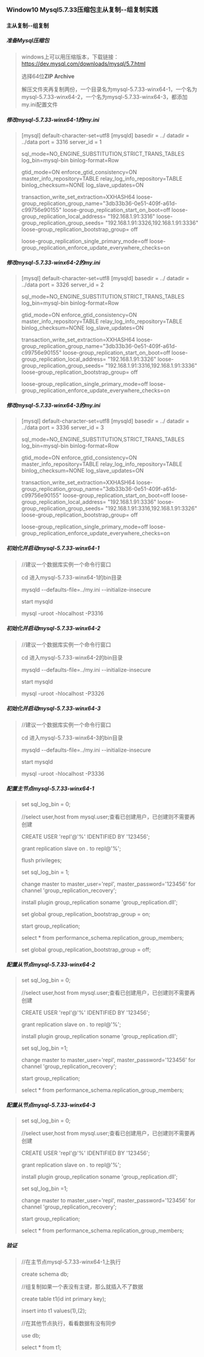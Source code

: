 ### Window10 Mysql5.7.33压缩包主从复制--组复制实践



#### 主从复制--组复制

##### 准备Mysql压缩包

>windows上可以用压缩版本，下载链接：https://dev.mysql.com/downloads/mysql/5.7.html
>
>选择64位**ZIP Archive**
>
>解压文件夹再复制两份，一个目录名为mysql-5.7.33-winx64-1，一个名为mysql-5.7.33-winx64-2，一个名为mysql-5.7.33-winx64-3，都添加my.ini配置文件

##### 修改mysql-5.7.33-winx64-1的my.ini

>[mysql]
>default-character-set=utf8 
>[mysqld]
>basedir = ../
>datadir = ../data
>port = 3316
>server_id = 1
>
>sql_mode=NO_ENGINE_SUBSTITUTION,STRICT_TRANS_TABLES 
>log_bin=mysql-bin
>binlog-format=Row
>
>gtid_mode=ON
>enforce_gtid_consistency=ON
>master_info_repository=TABLE
>relay_log_info_repository=TABLE
>binlog_checksum=NONE
>log_slave_updates=ON
>
>transaction_write_set_extraction=XXHASH64
>loose-group_replication_group_name="3db33b36-0e51-409f-a61d-c99756e90155"
>loose-group_replication_start_on_boot=off
>loose-group_replication_local_address= "192.168.1.91:3316"
>loose-group_replication_group_seeds= "192.168.1.91:3326,192.168.1.91:3336"
>loose-group_replication_bootstrap_group= off
>
>loose-group_replication_single_primary_mode=off
>loose-group_replication_enforce_update_everywhere_checks=on

##### 修改mysql-5.7.33-winx64-2的my.ini

>[mysql]
>default-character-set=utf8 
>[mysqld]
>basedir = ../
>datadir = ../data
>port = 3326
>server_id = 2
>
>sql_mode=NO_ENGINE_SUBSTITUTION,STRICT_TRANS_TABLES 
>log_bin=mysql-bin
>binlog-format=Row
>
>gtid_mode=ON
>enforce_gtid_consistency=ON
>master_info_repository=TABLE
>relay_log_info_repository=TABLE
>binlog_checksum=NONE
>log_slave_updates=ON
>
>transaction_write_set_extraction=XXHASH64
>loose-group_replication_group_name="3db33b36-0e51-409f-a61d-c99756e90155"
>loose-group_replication_start_on_boot=off
>loose-group_replication_local_address= "192.168.1.91:3326"
>loose-group_replication_group_seeds= "192.168.1.91:3316,192.168.1.91:3336"
>loose-group_replication_bootstrap_group= off
>
>loose-group_replication_single_primary_mode=off
>loose-group_replication_enforce_update_everywhere_checks=on

##### 修改mysql-5.7.33-winx64-3的my.ini

>[mysql]
>default-character-set=utf8 
>[mysqld]
>basedir = ../
>datadir = ../data
>port = 3336
>server_id = 3
>
>sql_mode=NO_ENGINE_SUBSTITUTION,STRICT_TRANS_TABLES 
>log_bin=mysql-bin
>binlog-format=Row
>
>gtid_mode=ON
>enforce_gtid_consistency=ON
>master_info_repository=TABLE
>relay_log_info_repository=TABLE
>binlog_checksum=NONE
>log_slave_updates=ON
>
>transaction_write_set_extraction=XXHASH64
>loose-group_replication_group_name="3db33b36-0e51-409f-a61d-c99756e90155"
>loose-group_replication_start_on_boot=off
>loose-group_replication_local_address= "192.168.1.91:3336"
>loose-group_replication_group_seeds= "192.168.1.91:3316,192.168.1.91:3326"
>loose-group_replication_bootstrap_group= off
>
>loose-group_replication_single_primary_mode=off
>loose-group_replication_enforce_update_everywhere_checks=on

##### 初始化并启动mysql-5.7.33-winx64-1

>//建议一个数据库实例一个命令行窗口
>
>cd 进入mysql-5.7.33-winx64-1的bin目录
>
>mysqld --defaults-file=../my.ini --initialize-insecure
>
>start mysqld
>
>mysql -uroot -hlocalhost -P3316

##### 初始化并启动mysql-5.7.33-winx64-2

>//建议一个数据库实例一个命令行窗口
>
>cd 进入mysql-5.7.33-winx64-2的bin目录
>
>mysqld --defaults-file=../my.ini --initialize-insecure
>
>start mysqld
>
>mysql -uroot -hlocalhost -P3326

##### 初始化并启动mysql-5.7.33-winx64-3

>//建议一个数据库实例一个命令行窗口
>
>cd 进入mysql-5.7.33-winx64-3的bin目录
>
>mysqld --defaults-file=../my.ini --initialize-insecure
>
>start mysqld
>
>mysql -uroot -hlocalhost -P3336

##### 配置主节点mysql-5.7.33-winx64-1

>set sql_log_bin = 0;
>
>//select user,host from mysql.user;查看已创建用户，已创建则不需要再创建
>
>CREATE USER 'repl'@'%' IDENTIFIED BY '123456';
>
>grant replication slave on *.* to repl@'%';
>
>flush privileges;
>
>set sql_log_bin = 1;
>
>change master to master_user='repl', master_password='123456' for channel 'group_replication_recovery';
>
>install plugin group_replication soname 'group_replication.dll';
>
>set global group_replication_bootstrap_group = on;
>
>start group_replication;
>
>select * from performance_schema.replication_group_members;
>
>set global group_replication_bootstrap_group = off;

##### 配置从节点mysql-5.7.33-winx64-2

>set sql_log_bin = 0;
>
>//select user,host from mysql.user;查看已创建用户，已创建则不需要再创建
>
>CREATE USER 'repl'@'%' IDENTIFIED BY '123456';
>
>grant replication slave on *.* to repl@'%';
>
>install plugin group_replication soname 'group_replication.dll';
>
>set sql_log_bin =1;
>
>change master to master_user='repl', master_password='123456' for channel 'group_replication_recovery';
>
>start group_replication;
>
>select * from performance_schema.replication_group_members;

##### 配置从节点mysql-5.7.33-winx64-3

>set sql_log_bin = 0;
>
>//select user,host from mysql.user;查看已创建用户，已创建则不需要再创建
>
>CREATE USER 'repl'@'%' IDENTIFIED BY '123456';
>
>grant replication slave on *.* to repl@'%';
>
>install plugin group_replication soname 'group_replication.dll';
>
>set sql_log_bin =1;
>
>change master to master_user='repl', master_password='123456' for channel 'group_replication_recovery';
>
>start group_replication;
>
>select * from performance_schema.replication_group_members;

##### 验证

>//在主节点mysql-5.7.33-winx64-1上执行
>
>create schema db;
>
>//组复制如果一个表没有主键，那么就插入不了数据
>
>create table t1(id int primary key);
>
>insert into t1 values(1),(2);
>
>//在其他节点执行，看看数据有没有同步
>
>use db;
>
>select * from t1;